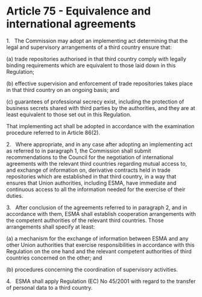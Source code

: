 # Article 75 - Equivalence and international agreements


1.   The Commission may adopt an implementing act determining that the legal and supervisory arrangements of a third country ensure that:

(a) trade repositories authorised in that third country comply with legally binding requirements which are equivalent to those laid down in this Regulation;

(b) effective supervision and enforcement of trade repositories takes place in that third country on an ongoing basis; and

(c) guarantees of professional secrecy exist, including the protection of business secrets shared with third parties by the authorities, and they are at least equivalent to those set out in this Regulation.

That implementing act shall be adopted in accordance with the examination procedure referred to in Article 86(2).

2.   Where appropriate, and in any case after adopting an implementing act as referred to in paragraph 1, the Commission shall submit recommendations to the Council for the negotiation of international agreements with the relevant third countries regarding mutual access to, and exchange of information on, derivative contracts held in trade repositories which are established in that third country, in a way that ensures that Union authorities, including ESMA, have immediate and continuous access to all the information needed for the exercise of their duties.

3.   After conclusion of the agreements referred to in paragraph 2, and in accordance with them, ESMA shall establish cooperation arrangements with the competent authorities of the relevant third countries. Those arrangements shall specify at least:

(a) a mechanism for the exchange of information between ESMA and any other Union authorities that exercise responsibilities in accordance with this Regulation on the one hand and the relevant competent authorities of third countries concerned on the other; and

(b) procedures concerning the coordination of supervisory activities.

4.   ESMA shall apply Regulation (EC) No 45/2001 with regard to the transfer of personal data to a third country.
